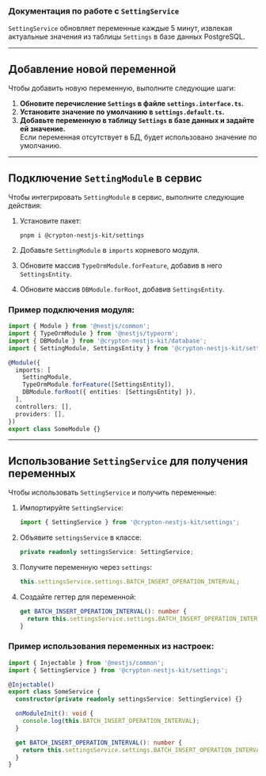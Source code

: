 ### Документация по работе с `SettingService`

`SettingService` обновляет переменные каждые 5 минут, извлекая актуальные значения из таблицы `Settings` в базе данных PostgreSQL.

---

## Добавление новой переменной

Чтобы добавить новую переменную, выполните следующие шаги:

1. **Обновите перечисление `Settings` в файле `settings.interface.ts`.**
2. **Установите значение по умолчанию в `settings.default.ts`.**
3. **Добавьте переменную в таблицу `Settings` в базе данных и задайте ей значение.**  
   Если переменная отсутствует в БД, будет использовано значение по умолчанию.

---

## Подключение `SettingModule` в сервис

Чтобы интегрировать `SettingModule` в сервис, выполните следующие действия:

1. Установите пакет:

   ```
   pnpm i @crypton-nestjs-kit/settings
   ```

2. Добавьте `SettingModule` в `imports` корневого модуля.
3. Обновите массив `TypeOrmModule.forFeature`, добавив в него `SettingsEntity`.
4. Обновите массив `DBModule.forRoot`, добавив `SettingsEntity`.

### Пример подключения модуля:

```ts
import { Module } from '@nestjs/common';
import { TypeOrmModule } from '@nestjs/typeorm';
import { DBModule } from '@crypton-nestjs-kit/database';
import { SettingModule, SettingsEntity } from '@crypton-nestjs-kit/settings';

@Module({
  imports: [
    SettingModule,
    TypeOrmModule.forFeature([SettingsEntity]),
    DBModule.forRoot({ entities: [SettingsEntity] }),
  ],
  controllers: [],
  providers: [],
})
export class SomeModule {}
```

---

## Использование `SettingService` для получения переменных

Чтобы использовать `SettingService` и получить переменные:

1. Импортируйте `SettingService`:

   ```ts
   import { SettingService } from '@crypton-nestjs-kit/settings';
   ```

2. Объявите `settingsService` в классе:

   ```ts
   private readonly settingsService: SettingService;
   ```

3. Получите переменную через `settings`:

   ```ts
   this.settingsService.settings.BATCH_INSERT_OPERATION_INTERVAL;
   ```

4. Создайте геттер для переменной:

   ```ts
   get BATCH_INSERT_OPERATION_INTERVAL(): number {
     return this.settingsService.settings.BATCH_INSERT_OPERATION_INTERVAL;
   }
   ```

### Пример использования переменных из настроек:

```ts
import { Injectable } from '@nestjs/common';
import { SettingService } from '@crypton-nestjs-kit/settings';

@Injectable()
export class SomeService {
  constructor(private readonly settingsService: SettingService) {}

  onModuleInit(): void {
    console.log(this.BATCH_INSERT_OPERATION_INTERVAL);
  }

  get BATCH_INSERT_OPERATION_INTERVAL(): number {
    return this.settingsService.settings.BATCH_INSERT_OPERATION_INTERVAL;
  }
}
```
